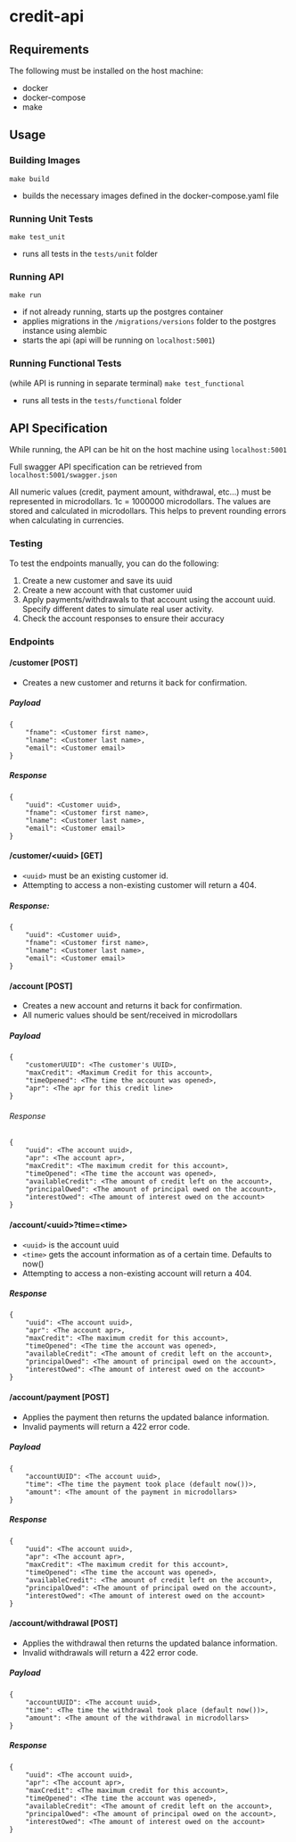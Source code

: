 # credit-api

## Requirements
The following must be installed on the host machine:
* docker
* docker-compose
* make


## Usage

### Building Images
`make build`
* builds the necessary images defined in the docker-compose.yaml file

### Running Unit Tests
`make test_unit`
* runs all tests in the `tests/unit` folder

### Running API
`make run`

* if not already running, starts up the postgres container
* applies migrations in the `/migrations/versions` folder to the postgres instance using alembic
* starts the api (api will be running on `localhost:5001`)

### Running Functional Tests
(while API is running in separate terminal)
`make test_functional`
* runs all tests in the `tests/functional` folder

## API Specification
While running, the API can be hit on the host machine using `localhost:5001`

Full swagger API specification can be retrieved from `localhost:5001/swagger.json`

All numeric values (credit, payment amount, withdrawal, etc...) must be represented in microdollars. 1c = 1000000 microdollars. The values are stored and calculated in microdollars. This helps to prevent rounding errors when calculating in currencies.


### Testing
To test the endpoints manually, you can do the following:
1. Create a new customer and save its uuid
2. Create a new account with that customer uuid
3. Apply payments/withdrawals to that account using the account uuid. Specify different dates to simulate real user activity.
4. Check the account responses to ensure their accuracy

### Endpoints

#### /customer [POST]
* Creates a new customer and returns it back for confirmation.
##### Payload
```
{
    "fname": <Customer first name>,
    "lname": <Customer last name>,
    "email": <Customer email>
}
```

##### Response
```
{
    "uuid": <Customer uuid>,
    "fname": <Customer first name>,
    "lname": <Customer last name>,
    "email": <Customer email>
}
```
#### /customer/\<uuid\> [GET]
* `<uuid>` must be an existing customer id.
* Attempting to access a non-existing customer will return a 404.

##### Response:
```
{
    "uuid": <Customer uuid>,
    "fname": <Customer first name>,
    "lname": <Customer last name>,
    "email": <Customer email>
}
```

#### /account [POST]
* Creates a new account and returns it back for confirmation.
* All numeric values should be sent/received in microdollars

##### Payload
```
{
    "customerUUID": <The customer's UUID>,
    "maxCredit": <Maximum Credit for this account>,
    "timeOpened": <The time the account was opened>,
    "apr": <The apr for this credit line>
}
```
###### Response
```
{
    "uuid": <The account uuid>,
    "apr": <The account apr>,
    "maxCredit": <The maximum credit for this account>,
    "timeOpened": <The time the account was opened>,
    "availableCredit": <The amount of credit left on the account>,
    "principalOwed": <The amount of principal owed on the account>,
    "interestOwed": <The amount of interest owed on the account>
}
```

#### /account/\<uuid\>?time=\<time\>
* `<uuid>` is the account uuid
* `<time>` gets the account information as of a certain time. Defaults to now()
* Attempting to access a non-existing account will return a 404.

##### Response
```
{
    "uuid": <The account uuid>,
    "apr": <The account apr>,
    "maxCredit": <The maximum credit for this account>,
    "timeOpened": <The time the account was opened>,
    "availableCredit": <The amount of credit left on the account>,
    "principalOwed": <The amount of principal owed on the account>,
    "interestOwed": <The amount of interest owed on the account>
}
```

#### /account/payment [POST]
* Applies the payment then returns the updated balance information.
* Invalid payments will return a 422 error code.

##### Payload
```
{
    "accountUUID": <The account uuid>,
    "time": <The time the payment took place (default now())>,
    "amount": <The amount of the payment in microdollars>
}
```
##### Response
```
{
    "uuid": <The account uuid>,
    "apr": <The account apr>,
    "maxCredit": <The maximum credit for this account>,
    "timeOpened": <The time the account was opened>,
    "availableCredit": <The amount of credit left on the account>,
    "principalOwed": <The amount of principal owed on the account>,
    "interestOwed": <The amount of interest owed on the account>
}
```

#### /account/withdrawal [POST]
* Applies the withdrawal then returns the updated balance information.
* Invalid withdrawals will return a 422 error code.

##### Payload
```
{
    "accountUUID": <The account uuid>,
    "time": <The time the withdrawal took place (default now())>,
    "amount": <The amount of the withdrawal in microdollars>
}
```
##### Response
```
{
    "uuid": <The account uuid>,
    "apr": <The account apr>,
    "maxCredit": <The maximum credit for this account>,
    "timeOpened": <The time the account was opened>,
    "availableCredit": <The amount of credit left on the account>,
    "principalOwed": <The amount of principal owed on the account>,
    "interestOwed": <The amount of interest owed on the account>
}
```
